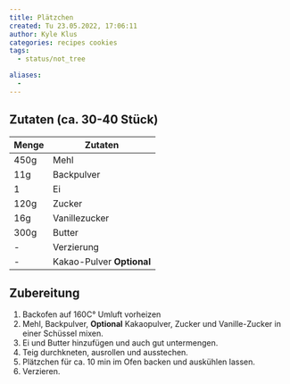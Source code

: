 ```yaml
---
title: Plätzchen
created: Tu 23.05.2022, 17:06:11
author: Kyle Klus
categories: recipes cookies
tags:
  - status/not_tree

aliases:
  - 
---
```


## Zutaten (ca. 30-40 Stück)

| Menge            | Zutaten                   |
| ---------------- | ------------------------- |
| 450g             | Mehl                      |
| 11g              | Backpulver                |
| 1                | Ei                        |
| 120g             | Zucker                    |
| 16g              | Vanillezucker             |
| 300g             | Butter                    |
| -                | Verzierung                |
| -                | Kakao-Pulver **Optional** |

## Zubereitung

1. Backofen auf 160C° Umluft vorheizen
2. Mehl, Backpulver, **Optional** Kakaopulver, Zucker und Vanille-Zucker in einer Schüssel mixen.
3. Ei und Butter hinzufügen und auch gut untermengen.
4. Teig durchkneten, ausrollen und ausstechen.
5. Plätzchen für ca. 10 min im Ofen backen und auskühlen lassen.
6. Verzieren.

